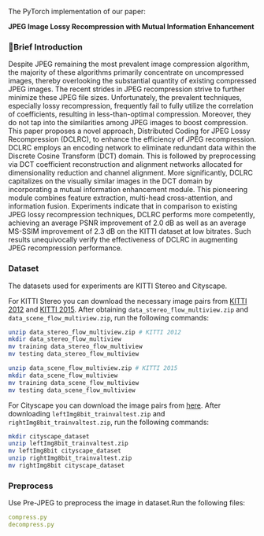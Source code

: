 The PyTorch implementation of our paper:

**JPEG Image Lossy Recompression with Mutual Information Enhancement**

### :bookmark:Brief Introduction
Despite JPEG remaining the most prevalent image compression algorithm, the majority of these algorithms primarily concentrate on uncompressed images, thereby overlooking the substantial quantity of existing compressed JPEG images. The recent strides in JPEG recompression strive to further minimize these JPEG file sizes. Unfortunately, the prevalent techniques, especially lossy recompression, frequently fail to fully utilize the correlation of coefficients, resulting in less-than-optimal compression. Moreover, they do not tap into the similarities among JPEG images to boost compression. This paper proposes a novel approach, Distributed Coding for JPEG Lossy Recompression (DCLRC), to enhance the efficiency of JPEG recompression. DCLRC employs an encoding network to eliminate redundant data within the Discrete Cosine Transform (DCT) domain. This is followed by preprocessing via DCT coefficient reconstruction and alignment networks allocated for dimensionality reduction and channel alignment. More significantly, DCLRC capitalizes on the visually similar images in the DCT domain by incorporating a mutual information enhancement module. This pioneering module combines feature extraction, multi-head cross-attention, and information fusion. Experiments indicate that in comparison to existing JPEG lossy recompression techniques, DCLRC performs more competently, achieving an average PSNR improvement of 2.0 dB as well as an average MS-SSIM improvement of 2.3 dB on the KITTI dataset at low bitrates. Such results unequivocally verify the effectiveness of DCLRC in augmenting JPEG recompression performance. 

### Dataset
The datasets used for experiments are KITTI Stereo and Cityscape.

For KITTI Stereo you can download the necessary image pairs from [KITTI 2012](http://www.cvlibs.net/download.php?file=data_stereo_flow_multiview.zip) and [KITTI 2015](http://www.cvlibs.net/download.php?file=data_scene_flow_multiview.zip). After obtaining `data_stereo_flow_multiview.zip` and `data_scene_flow_multiview.zip`, run the following commands:
```bash
unzip data_stereo_flow_multiview.zip # KITTI 2012
mkdir data_stereo_flow_multiview
mv training data_stereo_flow_multiview
mv testing data_stereo_flow_multiview

unzip data_scene_flow_multiview.zip # KITTI 2015
mkdir data_scene_flow_multiview
mv training data_scene_flow_multiview
mv testing data_scene_flow_multiview
```

For Cityscape you can download the image pairs from [here](https://www.cityscapes-dataset.com/downloads/). After downloading `leftImg8bit_trainvaltest.zip` and `rightImg8bit_trainvaltest.zip`, run the following commands:
```bash
mkdir cityscape_dataset
unzip leftImg8bit_trainvaltest.zip
mv leftImg8bit cityscape_dataset
unzip rightImg8bit_trainvaltest.zip
mv rightImg8bit cityscape_dataset
```

### Preprocess
Use Pre-JPEG to preprocess the image in dataset.Run the following files:
```yaml
compress.py
decompress.py
```
